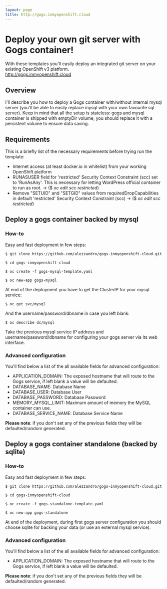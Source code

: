 ```yaml
---
layout: page
title: http://gogs.inmyopenshift.cloud
---
```


# Deploy your own git server with Gogs container!

With these templates you'll easily deploy an integrated git server on your existing OpenShift v3 platform.
<br>
<a href="http://wordpress.inmyopenshift.cloud">http://gogs.inmyopenshift.cloud</a>

## Overview
I'll describe you how to deploy a Gogs container with/without internal mysql server (you'll be able to easily replace mysql with your own favourite sql server).
Keep in mind that all the setup is stateless: gogs and mysql container is shipped with emptyDir volume, you should replace it with a persistent volume to ensure data saving.

## Requirements
This is a briefly list of the necessary requirements before trying run the template:

* Internet access (at least docker.io in whitelist) from your working OpenShift platform
* RUNASUSER field for 'restricted' Security Context Constraint (scc) set to 'RunAsAny'. This is necessary for letting WordPress official container to run as root. -> ($ <i>oc edit scc restricted</i>)
* Remove "SETUID" and "SETGID" values from requiredDropCapabilities in default 'restricted' Security Context Constraint (scc) -> ($ <i>oc edit scc restricted</i>)

## Deploy a gogs container backed by mysql
### How-to
Easy and fast deployment in few steps:

```
$ git clone https://github.com/alezzandro/gogs-inmyopenshift-cloud.git

$ cd gogs-inmyopenshift-cloud

$ oc create -f gogs-mysql-template.yaml

$ oc new-app gogs-mysql

```

At end of the deployment you have to get the ClusterIP for your mysql service:

```
$ oc get svc/mysql

```

And the username/password/dbname in case you left blank:

```
$ oc describe dc/mysql
```

Take the previous mysql service IP address and username/password/dbname for configuring your gogs server via its web interface.



### Advanced configuration
You'll find below a list of the all available fields for advanced configuration:

* APPLICATION_DOMAIN: The exposed hostname that will route to the Gogs service, if left blank a value will be defaulted.
* DATABASE_NAME:  Database Name
* DATABASE_USER: Database User
* DATABASE_PASSWORD: Database Password
* MEMORY_MYSQL_LIMIT: Maximum amount of memory the MySQL container can use.
* DATABASE_SERVICE_NAME: Database Service Name


<b>Please note</b>: if you don't set any of the previous fields they will be defaulted/random generated.


## Deploy a gogs container standalone (backed by sqlite)
### How-to
Easy and fast deployment in few steps:

```
$ git clone https://github.com/alezzandro/gogs-inmyopenshift-cloud.git

$ cd gogs-inmyopenshift-cloud

$ oc create -f gogs-standalone-template.yaml

$ oc new-app gogs-standalone

```

At end of the deployment, during first gogs server configuration you should choose sqlite for backing your data (or use an external mysql service).

### Advanced configuration
You'll find below a list of the all available fields for advanced configuration:

* APPLICATION_DOMAIN: The exposed hostname that will route to the Gogs service, if left blank a value will be defaulted.


<b>Please note</b>: if you don't set any of the previous fields they will be defaulted/random generated.

